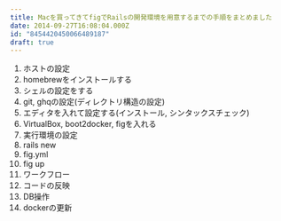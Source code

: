 ```yaml
---
title: Macを買ってきてfigでRailsの開発環境を用意するまでの手順をまとめました
date: 2014-09-27T16:08:04.000Z
id: "8454420450066489187"
draft: true
---
```

1. ホストの設定
  1. homebrewをインストールする
  2. シェルの設定をする
  3. git, ghqの設定(ディレクトリ構造の設定)
  4. エディタを入れて設定する(インストール, シンタックスチェック)
  5. VirtualBox, boot2docker, figを入れる
2. 実行環境の設定
  1. rails new
  2. fig.yml
  3. fig up
3. ワークフロー
  1. コードの反映
  2. DB操作
  3. dockerの更新




